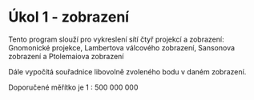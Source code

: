 # Úkol 1 - zobrazení

Tento program slouží pro vykreslení sítí čtyř projekcí a zobrazení:
Gnomonické projekce, Lambertova válcového zobrazení, Sansonova zobrazení a Ptolemaiova zobrazení

Dále vypočítá souřadnice libovolně zvoleného bodu v daném zobrazení.

Doporučené měřítko je 1 : 500 000 000
